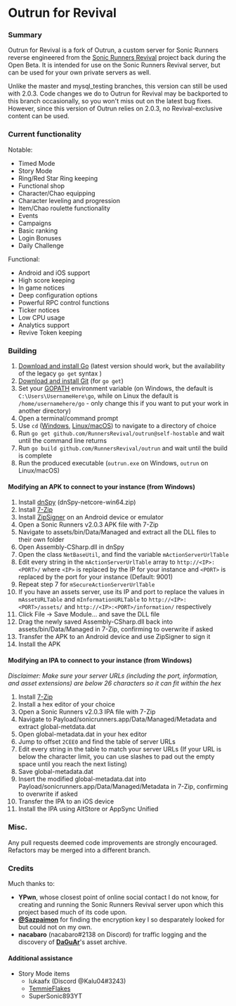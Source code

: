 # Outrun for Revival

### Summary

Outrun for Revival is a fork of Outrun, a custom server for Sonic Runners reverse engineered from the [Sonic Runners Revival](https://sonic.runner.es/) project back during the Open Beta. It is intended for use on the Sonic Runners Revival server, but can be used for your own private servers as well.

Unlike the master and mysql_testing branches, this version can still be used with 2.0.3. Code changes we do to Outrun for Revival may be backported to this branch occasionally, so you won't miss out on the latest bug fixes. However, since this version of Outrun relies on 2.0.3, no Revival-exclusive content can be used.

### Current functionality

Notable:
  - Timed Mode
  - Story Mode
  - Ring/Red Star Ring keeping
  - Functional shop
  - Character/Chao equipping
  - Character leveling and progression
  - Item/Chao roulette functionality
  - Events
  - Campaigns
  - Basic ranking
  - Login Bonuses
  - Daily Challenge

Functional:
  - Android and iOS support
  - High score keeping
  - In game notices
  - Deep configuration options
  - Powerful RPC control functions
  - Ticker notices
  - Low CPU usage
  - Analytics support
  - Revive Token keeping

### Building

1. [Download and install Go](https://golang.org/dl/) (latest version should work, but the availability of the legacy `go get` syntax )
2. [Download and install Git](https://git-scm.com/downloads) (for `go get`)
3. Set your [GOPATH](https://github.com/golang/go/wiki/SettingGOPATH) environment variable (on Windows, the default is `C:\Users\UsernameHere\go`, while on Linux the default is `/home/usernamehere/go` - only change this if you want to put your work in another directory)
4. Open a terminal/command prompt
5. Use `cd` ([Windows,](https://www.digitalcitizen.life/command-prompt-how-use-basic-commands) [Linux/macOS](https://www.macworld.com/article/2042378/master-the-command-line-navigating-files-and-folders.html)) to navigate to a directory of choice
6. Run `go get github.com/RunnersRevival/outrun@self-hostable` and wait until the command line returns
7. Run `go build github.com/RunnersRevival/outrun` and wait until the build is complete
8. Run the produced executable (`outrun.exe` on Windows, `outrun` on Linux/macOS)

#### Modifying an APK to connect to your instance (from Windows)

1. Install [dnSpy](https://github.com/0xd4d/dnSpy/releases) (dnSpy-netcore-win64.zip)
2. Install [7-Zip](https://www.7-zip.org/download.html)
3. Install [ZipSigner](https://www.apkmirror.com/apk/ken-ellinwood/zipsigner/zipsigner-3-4-release/zipsigner-3-4-android-apk-download/) on an Android device or emulator
4. Open a Sonic Runners v2.0.3 APK file with 7-Zip
5. Navigate to assets/bin/Data/Managed and extract all the DLL files to their own folder
6. Open Assembly-CSharp.dll in dnSpy
7. Open the class `NetBaseUtil`, and find the variable `mActionServerUrlTable `
8. Edit every string in the `mActionServerUrlTable` array to `http://<IP>:<PORT>/` where `<IP>` is replaced by the IP for your instance and `<PORT>` is replaced by the port for your instance (Default: 9001)
9. Repeat step 7 for `mSecureActionServerUrlTable`
10. If you have an assets server, use its IP and port to replace the values in `mAssetURLTable` and `mInformationURLTable` to `http://<IP>:<PORT>/assets/` and `http://<IP>:<PORT>/information/` respectively
11. Click File -> Save Module... and save the DLL file
12. Drag the newly saved Assembly-CSharp.dll back into assets/bin/Data/Managed in 7-Zip, confirming to overwrite if asked
13. Transfer the APK to an Android device and use ZipSigner to sign it
14. Install the APK

#### Modifying an IPA to connect to your instance (from Windows)

*Disclaimer: Make sure your server URLs (including the port, information, and asset extensions) are below 26 characters so it can fit within the hex*
1. Install [7-Zip](https://www.7-zip.org/download.html)
2. Install a hex editor of your choice
3. Open a Sonic Runners v2.0.3 IPA file with 7-Zip
4. Navigate to Payload/sonicrunners.app/Data/Managed/Metadata and extract global-metdata.dat
5. Open global-metadata.dat in your hex editor
6. Jump to offset `2CEE0` and find the table of server URLs
7. Edit every string in the table to match your server URLs (If your URL is below the character limit, you can use slashes to pad out the empty space until you reach the next listing)
8. Save global-metadata.dat
9. Insert the modified global-metadata.dat into Payload/sonicrunners.app/Data/Managed/Metadata in 7-Zip, confirming to overwrite if asked
10. Transfer the IPA to an iOS device
11. Install the IPA using AltStore or AppSync Unified

### Misc.

Any pull requests deemed code improvements are strongly encouraged. Refactors may be merged into a different branch.

### Credits

Much thanks to:
  - **YPwn**, whose closest point of online social contact I do not know, for creating and running the Sonic Runners Revival server upon which this project based much of its code upon.
  - **[@Sazpaimon](https://github.com/Sazpaimon)** for finding the encryption key I so desparately looked for but could not on my own.
  - **nacabaro** (nacabaro#2138 on Discord) for traffic logging and the discovery of **[DaGuAr](https://www.youtube.com/user/Gorila5)**'s asset archive.

#### Additional assistance
  - Story Mode items
    - lukaafx (Discord @Kalu04#3243)
    - [TemmieFlakes](https://twitter.com/pictochat3)
    - SuperSonic893YT
